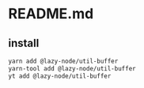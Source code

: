 # README.md

    

## install

```bash
yarn add @lazy-node/util-buffer
yarn-tool add @lazy-node/util-buffer
yt add @lazy-node/util-buffer
```


